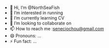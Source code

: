- 👋 Hi, I’m @NorthSeaFish
- 👀 I’m interested in running
- 🌱 I’m currently learning CV
- 💞️ I’m looking to collaborate on 
- 📫 How to reach me :seneciochou@gmail.com
- 😄 Pronouns: ...
- ⚡ Fun fact: ...

<!---
NorthSeaFish/NorthSeaFish is a ✨ special ✨ repository because its `README.md` (this file) appears on your GitHub profile.
You can click the Preview link to take a look at your changes.
--->

